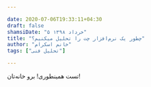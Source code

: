 ```yaml
---

date: 2020-07-06T19:33:11+04:30
draft: false
shamsiDate: "۵ خرداد ۱۳۹۸"
title: "چطور یک نرم‌افزار چت را تحلیل میکنیم؟"
author: "خانم اسکرام"
tags: ["تحلیل فنی"]

---
```


تست همینطوری! برو خانه‌تان!
